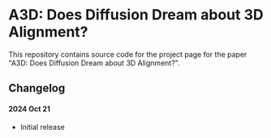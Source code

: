 # A3D: Does Diffusion Dream about 3D Alignment?
This repository contains source code for the project page for the paper "A3D: Does Diffusion Dream about 3D Alignment?".


## Changelog
#### 2024 Oct 21
- Initial release

